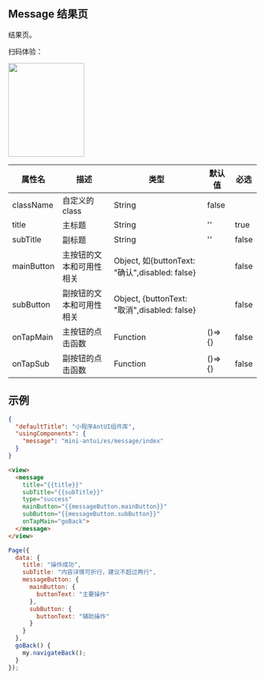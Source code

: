 ## Message 结果页

结果页。

扫码体验：

<img src="https://gw.alipayobjects.com/zos/rmsportal/RpfwagXuCiVLrUgVGSUK.jpeg" width="154" height="190" />


| 属性名 | 描述 | 类型 | 默认值 | 必选 |
|----- | ----- | ----- | ---- | ---- |
| className| 自定义的class | String| false |
| title | 主标题 | String  | '' | true |
| subTitle | 副标题 | String  | '' | false |
| mainButton | 主按钮的文本和可用性相关 | Object, 如{buttonText: "确认",disabled: false}   |  | false |
| subButton | 副按钮的文本和可用性相关 | Object, {buttonText: "取消",disabled: false}  |  | false | 
| onTapMain | 主按钮的点击函数 | Function  | ()=>{} | false |
| onTapSub | 副按钮的点击函数 | Function  | ()=>{} | false |

## 示例

```json
{
  "defaultTitle": "小程序AntUI组件库",
  "usingComponents": {
    "message": "mini-antui/es/message/index"
  }
}
```

```html
<view>
  <message
    title="{{title}}"
    subTitle="{{subTitle}}"
    type="success" 
    mainButton="{{messageButton.mainButton}}" 
    subButton="{{messageButton.subButton}}" 
    onTapMain="goBack">
  </message>
</view>
``` 

```javascript
Page({
  data: {
    title: "操作成功",
    subTitle: "内容详情可折行，建议不超过两行",
    messageButton: {
      mainButton: {
        buttonText: "主要操作"
      },
      subButton: {
        buttonText: "辅助操作"
      }
    }
  },
  goBack() {
    my.navigateBack();
  }
});
```